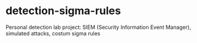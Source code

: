 # detection-sigma-rules
Personal detection lab project: SIEM (Security Information Event Manager), simulated attacks, costum sigma rules 
